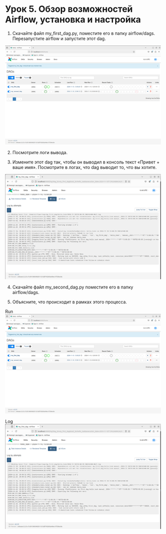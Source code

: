# Урок 5. Обзор возможностей Airflow, установка и настройка

1. Скачайте файл my_first_dag.py, поместите его в папку airflow/dags. Перезапустите airflow и запустите этот dag.

![browser](browser.png)

2. Посмотрите логи вывода.

3. Измените этот dag так, чтобы он выводил в консоль текст «Привет + ваше имя». Посмотрите в логах, что dag выводит
то, что вы хотите.

![log](log.png)

4. Скачайте файл my_second_dag.py поместите его в папку airflow/dags.

5. Объясните, что происходит в рамках этого процесса.




Run
![img](browser.png)

Log
![img](log.png)

